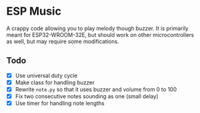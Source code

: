 # ESP Music
A crappy code allowing you to play melody though buzzer.
It is primarily meant for ESP32-WROOM-32E, but should work on other microcontrollers as well, but may require some modifications.

## Todo
- [X] Use universal duty cycle
- [X] Make class for handling buzzer
- [X] Rewrite `note.py` so that it uses buzzer and volume from 0 to 100
- [X] Fix two consecutive notes sounding as one (small delay)
- [X] Use timer for handling note lengths